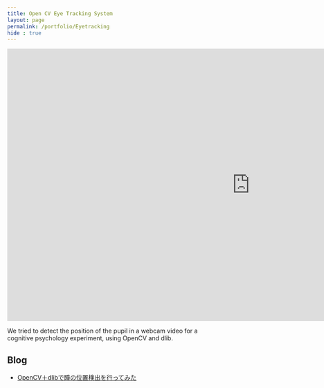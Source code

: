 ```yaml
---
title: Open CV Eye Tracking System
layout: page
permalink: /portfolio/Eyetracking
hide : true
---
```


<iframe width="1120" height="630" src="https://www.youtube.com/embed/qzXtZFp7HQU?si=RiWyPxpe_rMdQSKF" title="YouTube video player" frameborder="0" allow="accelerometer; autoplay; clipboard-write; encrypted-media; gyroscope; picture-in-picture; web-share" allowfullscreen></iframe>

We tried to detect the position of the pupil in a webcam video for a cognitive psychology experiment, using OpenCV and dlib.

## Blog
- [OpenCV＋dlibで瞳の位置検出を行ってみた](https://chamekichi.hatenadiary.jp/entry/2022/02/09/000954)
